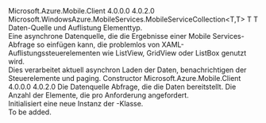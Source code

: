 <Type Name="MobileServiceCollection&lt;T&gt;" FullName="Microsoft.WindowsAzure.MobileServices.MobileServiceCollection&lt;T&gt;">
  <TypeSignature Language="C#" Value="public class MobileServiceCollection&lt;T&gt; : Microsoft.WindowsAzure.MobileServices.MobileServiceCollection&lt;T,T&gt;" />
  <TypeSignature Language="ILAsm" Value=".class public auto ansi beforefieldinit MobileServiceCollection`1&lt;T&gt; extends Microsoft.WindowsAzure.MobileServices.MobileServiceCollection`2&lt;!T, !T&gt;" />
  <TypeSignature Language="DocId" Value="T:Microsoft.WindowsAzure.MobileServices.MobileServiceCollection`1" />
  <TypeSignature Language="VB.NET" Value="Public Class MobileServiceCollection(Of T)&#xA;Inherits MobileServiceCollection(Of T, T)" />
  <TypeSignature Language="F#" Value="type MobileServiceCollection&lt;'T&gt; = class&#xA;    inherit MobileServiceCollection&lt;'T, 'T&gt;" />
  <AssemblyInfo>
    <AssemblyName>Microsoft.Azure.Mobile.Client</AssemblyName>
    <AssemblyVersion>4.0.0.0</AssemblyVersion>
    <AssemblyVersion>4.0.2.0</AssemblyVersion>
  </AssemblyInfo>
  <TypeParameters>
    <TypeParameter Name="T" />
  </TypeParameters>
  <Base>
    <BaseTypeName>Microsoft.WindowsAzure.MobileServices.MobileServiceCollection&lt;T,T&gt;</BaseTypeName>
    <BaseTypeArguments>
      <BaseTypeArgument TypeParamName="TTable">T</BaseTypeArgument>
      <BaseTypeArgument TypeParamName="TCollection">T</BaseTypeArgument>
    </BaseTypeArguments>
  </Base>
  <Interfaces />
  <Docs>
    <typeparam name="T">Daten-Quelle und Auflistung Elementtyp.</typeparam>
    <summary>
            Eine asynchrone Datenquelle, die die Ergebnisse einer Mobile Services-Abfrage so einfügen kann, die problemlos von XAML-Auflistungssteuerelementen wie ListView, GridView oder ListBox genutzt wird.
            </summary>
    <remarks>
            Dies verarbeitet aktuell asynchron Laden der Daten, benachrichtigen der Steuerelemente und paging.
            </remarks>
  </Docs>
  <Members>
    <Member MemberName=".ctor">
      <MemberSignature Language="C#" Value="public MobileServiceCollection (Microsoft.WindowsAzure.MobileServices.IMobileServiceTableQuery&lt;T&gt; query, int pageSize = 0);" />
      <MemberSignature Language="ILAsm" Value=".method public hidebysig specialname rtspecialname instance void .ctor(class Microsoft.WindowsAzure.MobileServices.IMobileServiceTableQuery`1&lt;!T&gt; query, int32 pageSize) cil managed" />
      <MemberSignature Language="DocId" Value="M:Microsoft.WindowsAzure.MobileServices.MobileServiceCollection`1.#ctor(Microsoft.WindowsAzure.MobileServices.IMobileServiceTableQuery{`0},System.Int32)" />
      <MemberSignature Language="VB.NET" Value="Public Sub New (query As IMobileServiceTableQuery(Of T), Optional pageSize As Integer = 0)" />
      <MemberSignature Language="F#" Value="new Microsoft.WindowsAzure.MobileServices.MobileServiceCollection&lt;'T&gt; : Microsoft.WindowsAzure.MobileServices.IMobileServiceTableQuery&lt;'T&gt; * int -&gt; Microsoft.WindowsAzure.MobileServices.MobileServiceCollection&lt;'T&gt;" Usage="new Microsoft.WindowsAzure.MobileServices.MobileServiceCollection&lt;'T&gt; (query, pageSize)" />
      <MemberType>Constructor</MemberType>
      <AssemblyInfo>
        <AssemblyName>Microsoft.Azure.Mobile.Client</AssemblyName>
        <AssemblyVersion>4.0.0.0</AssemblyVersion>
        <AssemblyVersion>4.0.2.0</AssemblyVersion>
      </AssemblyInfo>
      <Parameters>
        <Parameter Name="query" Type="Microsoft.WindowsAzure.MobileServices.IMobileServiceTableQuery&lt;T&gt;" />
        <Parameter Name="pageSize" Type="System.Int32" />
      </Parameters>
      <Docs>
        <param name="query">
            Die Datenquelle Abfrage, die die Daten bereitstellt.
            </param>
        <param name="pageSize">
            Die Anzahl der Elemente, die pro Anforderung angefordert.
            </param>
        <summary>
            Initialisiert eine neue Instanz der <see cref="T:IncrementalLoadingMobileServiceCollection{T}" />-Klasse.
            </summary>
        <remarks>To be added.</remarks>
      </Docs>
    </Member>
  </Members>
</Type>